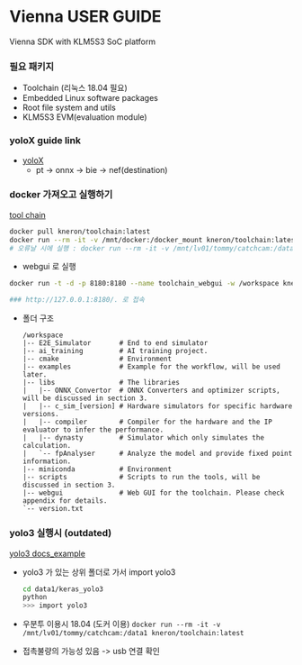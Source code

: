 # Vienna USER GUIDE
Vienna SDK with KLM5S3 SoC platform

### 필요 패키지
- Toolchain (리눅스 18.04 필요)
- Embedded Linux software packages
- Root file system and utils
- KLM5S3 EVM(evaluation module)

### yoloX guide link
- [yoloX](https://doc.kneron.com/docs/#model_training/OpenMMLab/YoloX/)
  - pt -> onnx -> bie -> nef(destination)

### docker 가져오고 실행하기
[tool chain](https://doc.kneron.com/docs/#toolchain/manual_2_deploy/)

```bash
docker pull kneron/toolchain:latest
docker run --rm -it -v /mnt/docker:/docker_mount kneron/toolchain:latest
# 오류날 시에 실행 : docker run --rm -it -v /mnt/lv01/tommy/catchcam:/data1 kneron/toolchain:v0.17.2
```

- webgui 로 실행
```bash
docker run -t -d -p 8180:8180 --name toolchain_webgui -w /workspace kneron/toolchain:latest /workspace/webgui/runWebGUI.sh

### http://127.0.0.1:8180/. 로 접속
```

- 폴더 구조
  ```text
  /workspace
  |-- E2E_Simulator       # End to end simulator
  |-- ai_training         # AI training project.
  |-- cmake               # Environment
  |-- examples            # Example for the workflow, will be used later.
  |-- libs                # The libraries
  |   |-- ONNX_Convertor  # ONNX Converters and optimizer scripts, will be discussed in section 3.
  |   |-- c_sim_[version] # Hardware simulators for specific hardware versions.
  |   |-- compiler        # Compiler for the hardware and the IP evaluator to infer the performance.
  |   |-- dynasty         # Simulator which only simulates the calculation.
  |   `-- fpAnalyser      # Analyze the model and provide fixed point information.
  |-- miniconda           # Environment
  |-- scripts             # Scripts to run the tools, will be discussed in section 3.
  |-- webgui              # Web GUI for the toolchain. Please check appendix for details.
  `-- version.txt
  ```

### yolo3 실행시 (outdated)
[yolo3 docs_example](https://doc.kneron.com/docs/#toolchain/appendix/yolo_example_InModelPreproc_trick/)

- yolo3 가 있는 상위 폴더로 가서 import yolo3
  ```bash
  cd data1/keras_yolo3
  python
  >>> import yolo3
  ```

- 우분투 이용시 18.04 (도커 이용) `docker run --rm -it -v /mnt/lv01/tommy/catchcam:/data1 kneron/toolchain:latest`
- 접촉불량의 가능성 있음 -> usb 연결 확인
